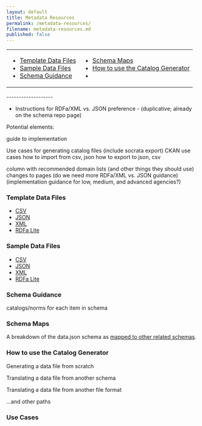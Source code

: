 ```yaml
---
layout: default
title: Metadata Resources
permalink: /metadata-resources/
filename: metadata-resources.md
published: false
---
```


<table width="60%">
<b><tr><td><ul>
<li><a href="http://project-open-data.github.com/metadata-resources/#template">Template Data Files</a></li>
<li><a href="http://project-open-data.github.com/metadata-resources/#sample">Sample Data Files</a></li>
<li><a href="http://project-open-data.github.com/metadata-resources/#guidance">Schema Guidance</a></li>
</ul></td>
<td><ul>
<li><a href="http://project-open-data.github.com/metadata-resources/#maps">Schema Maps</a></li>
<li><a href="http://project-open-data.github.com/metadata-resources/#generator">How to use the Catalog Generator</a></li>
<li><a href=""></a></li>
</ul></td></tr></b>
</table>
-------------------

* Instructions for RDFa/XML vs. JSON preference - (duplicative; already on the schema repo page)

Potential elements:

guide to implementation

Use cases for generating catalog files (include socrata export)
CKAN use cases
how to import from csv, json
how to export to json, csv

column with recommended domain lists (and other things they should use)
changes to pages 
(do we need more RDFa/XML vs. JSON guidance)
(implementation guidance for low, medium, and advanced agencies?)



### Template Data Files<a id="template"/>
* [CSV]()
* [JSON]()
* [XML]()
* [RDFa Lite]()


### Sample Data Files<a id="sample"/>
* [CSV]()
* [JSON]()
* [XML]()
* [RDFa Lite]()

### Schema Guidance<a id="guidance"/>

catalogs/norms for each item in schema

### Schema Maps<a id="maps"/>

A breakdown of the data.json schema as [mapped to other related schemas]().  

### How to use the Catalog Generator<a id="generator"/>

Generating a data file from scratch

Translating a data file from another schema

Translating a data file from another file format 

 ...and other paths
 
 
 ### Use Cases 
 
 
 
 
 
 
 
 